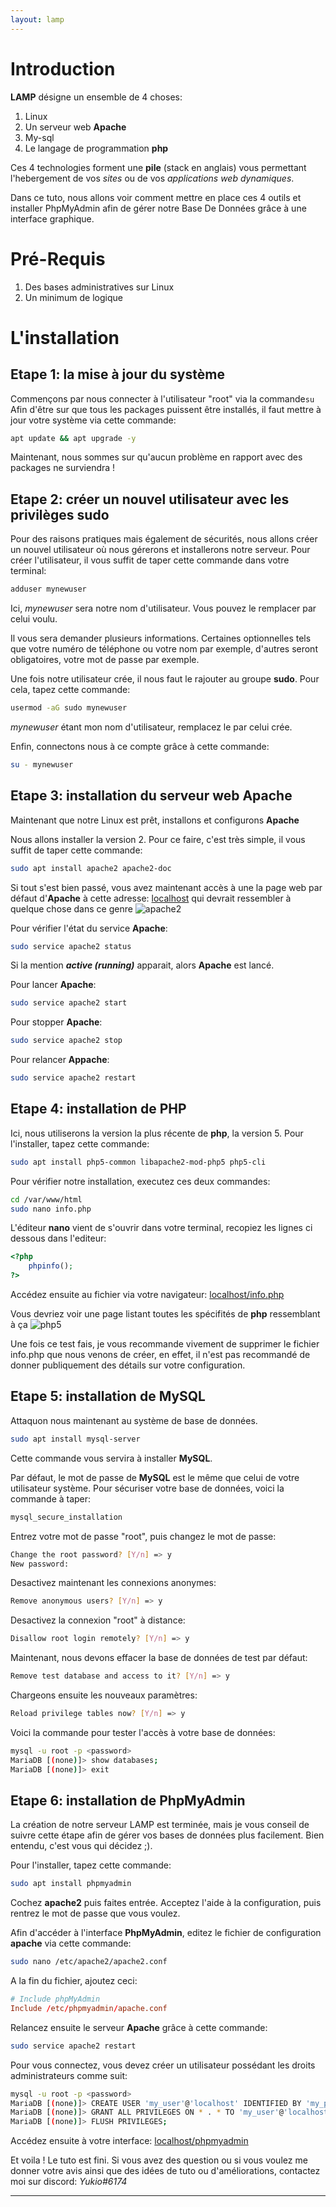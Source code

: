 ```yaml
---
layout: lamp
---
```


Introduction
===============

**LAMP** désigne un ensemble de 4 choses:

1. Linux
2. Un serveur web **Apache** 
3. My-sql
4. Le langage de programmation **php**

Ces 4 technologies forment une **pile** (stack en anglais) vous permettant l'hebergement de vos *sites* ou de vos *applications web dynamiques*.

Dans ce tuto, nous allons voir comment mettre en place ces 4 outils et installer PhpMyAdmin afin de gérer notre Base De Données grâce à une interface graphique.


Pré-Requis
==============

1. Des bases administratives sur Linux
2. Un minimum de logique


L'installation
===============

Etape 1: la mise à jour du système
---------------

Commençons par nous connecter à l'utilisateur "root" via la commande`su`
Afin d'être sur que tous les packages puissent être installés, il faut mettre à jour votre système via cette commande:
```sh
apt update && apt upgrade -y
```

Maintenant, nous sommes sur qu'aucun problème en rapport avec des packages ne surviendra !



Etape 2: créer un nouvel utilisateur avec les privilèges **sudo**
---------------

Pour des raisons pratiques mais également de sécurités, nous allons créer un nouvel utilisateur où nous gérerons et installerons notre serveur.
Pour créer l'utilisateur, il vous suffit de taper cette commande dans votre terminal:
```sh
adduser mynewuser
```
Ici, *mynewuser* sera notre nom d'utilisateur. Vous pouvez le remplacer par celui voulu.

Il vous sera demander plusieurs informations.
Certaines optionnelles tels que votre numéro de téléphone ou votre nom par exemple, d'autres seront obligatoires, votre mot de passe par exemple.

Une fois notre utilisateur crée, il nous faut le rajouter au groupe **sudo**.
Pour cela, tapez cette commande:
```sh
usermod -aG sudo mynewuser
```
*mynewuser* étant mon nom d'utilisateur, remplacez le par celui crée.

Enfin, connectons nous à ce compte grâce à cette commande:
```sh
su - mynewuser
```


Etape 3: installation du serveur web **Apache**
---------------

Maintenant que notre Linux est prêt, installons et configurons **Apache**

Nous allons installer la version 2. Pour ce faire, c'est très simple, il vous suffit de taper cette commande:
```sh
sudo apt install apache2 apache2-doc
```


Si tout s'est bien passé, vous avez maintenant accès à une la page web par défaut d'**Apache** à cette adresse: [localhost](http://127.0.0.1/) qui devrait ressembler à quelque chose dans ce genre
![apache2](apache.png)

Pour vérifier l'état du service **Apache**:
```sh
sudo service apache2 status
```
Si la mention ***active (running)*** apparait, alors **Apache** est lancé.

Pour lancer **Apache**:
```sh
sudo service apache2 start
```

Pour stopper **Apache**:
```sh
sudo service apache2 stop
```

Pour relancer **Appache**:
```sh
sudo service apache2 restart
```


Etape 4: installation de PHP
---------------

Ici, nous utiliserons la version la plus récente de **php**, la version 5.
Pour l'installer, tapez cette commande:
```sh
sudo apt install php5-common libapache2-mod-php5 php5-cli
```

Pour vérifier notre installation, executez ces deux commandes:
```sh
cd /var/www/html
sudo nano info.php
```

L'éditeur **nano** vient de s'ouvrir dans votre terminal, recopiez les lignes ci dessous dans l'editeur:
```php
<?php
	phpinfo();
?>
```
Accédez ensuite au fichier via votre navigateur: [localhost/info.php](http://127.0.0.1/info.php)

Vous devriez voir une page listant toutes les spécifités de **php** ressemblant à ça
![php5](php5.png)

Une fois ce test fais, je vous recommande vivement de supprimer le fichier info.php que nous venons de créer, en effet, il n'est pas recommandé de donner publiquement des détails sur votre configuration.


Etape 5: installation de **MySQL**
---------------

Attaquon nous maintenant au système de base de données.

```sh
sudo apt install mysql-server
```
Cette commande vous servira à installer **MySQL**.

Par défaut, le mot de passe de **MySQL** est le même que celui de votre utilisateur système.
Pour sécuriser votre base de données, voici la commande à taper:
```sh
mysql_secure_installation
```

Entrez votre mot de passe "root", puis changez le mot de passe:
```sh
Change the root password? [Y/n] => y
New password:
```

Desactivez maintenant les connexions anonymes:
```sh
Remove anonymous users? [Y/n] => y
```

Desactivez la connexion "root" à distance:
```sh
Disallow root login remotely? [Y/n] => y
```

Maintenant, nous devons effacer la base de données de test par défaut:
```sh
Remove test database and access to it? [Y/n] => y
```

Chargeons ensuite les nouveaux paramètres:
```sh
Reload privilege tables now? [Y/n] => y
```

Voici la commande pour tester l'accès à votre base de données:
```sh
mysql -u root -p <password>
MariaDB [(none)]> show databases;
MariaDB [(none)]> exit
```

Etape 6: installation de PhpMyAdmin
---------------

La création de notre serveur LAMP est terminée, mais je vous conseil de suivre cette étape afin de gérer vos bases de données plus facilement. 
Bien entendu, c'est vous qui décidez ;).

Pour l'installer, tapez cette commande:
```sh
sudo apt install phpmyadmin
```

Cochez **apache2** puis faites entrée.
Acceptez l'aide à la configuration, puis rentrez le mot de passe que vous voulez.

Afin d'accéder à l'interface **PhpMyAdmin**, editez le fichier de configuration **apache** via cette commande:
```sh
sudo nano /etc/apache2/apache2.conf
```

A la fin du fichier, ajoutez ceci:
```conf
# Include phpMyAdmin
Include /etc/phpmyadmin/apache.conf
```

Relancez ensuite le serveur **Apache** grâce à cette commande:
```sh
sudo service apache2 restart
```

Pour vous connectez, vous devez créer un utilisateur possédant les droits administrateurs comme suit:
```sh
mysql -u root -p <password>
MariaDB [(none)]> CREATE USER 'my_user'@'localhost' IDENTIFIED BY 'my_password';
MariaDB [(none)]> GRANT ALL PRIVILEGES ON * . * TO 'my_user'@'localhost';
MariaDB [(none)]> FLUSH PRIVILEGES;
```

Accédez ensuite à votre interface: [localhost/phpmyadmin](http://127.0.0.1/phpmyadmin/)


Et voila ! Le tuto est fini.
Si vous avez des question ou si vous voulez me donner votre avis ainsi que des idées de tuto ou d'améliorations, contactez moi sur discord: *Yukio#6174*
***
